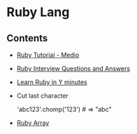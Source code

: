# Ruby Lang

## Contents

* [Ruby Tutorial - Medio](https://github.com/vanbumi/CodeJournal/blob/master/Ruby%20On%20Rails/Ruby%20Lang/Ruby%20Tutorial.md)

* [Ruby Interview Questions and Answers](http://www.hub4tech.com/interview/ruby)

* [Learn Ruby in Y minutes](https://learnxinyminutes.com/docs/id-id/ruby-id/)

* Cut last character

	'abc123'.chomp('123')    # => "abc"

* [Ruby Array](https://ruby-doc.org/core-2.2.0/Array.html)

	